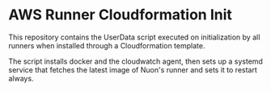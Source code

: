 # AWS Runner Cloudformation Init

This repository contains the UserData script executed on initialization by all runners when installed through a Cloudformation template.

The script installs docker and the cloudwatch agent, then sets up a systemd service that fetches the latest image of Nuon's runner and sets it to restart always.
